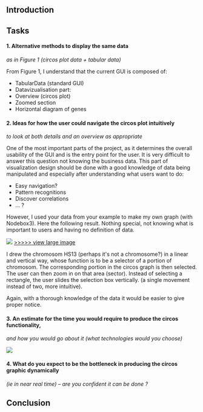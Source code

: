 ## Introduction



## Tasks
#### 1. Alternative methods to display the same data
_as in Figure 1 (circos plot data + tabular data)_

From Figure 1, I understand that the current GUI is composed of:
- TabularData  (standard GUI)
- Datavizualisation part:
 - Overview (circos plot)
 - Zoomed section
 - Horizontal diagram of genes
 

#### 2. Ideas for how the user could navigate the circos plot intuitively 
_to look at both details and an overview as appropriate_

One of the most important parts of the project, as it determines the overall usability of the GUI and is the entry point for the user.
It is very difficult to answer this question not knowing the business data. 
This part of visualization design should be done with a good knowledge of data being manipulated and especially after understanding what users want to do:
- Easy navigation?
- Pattern recognitions
- Discover correlations
- ... ?

However, I used your data from your example to make my own graph (with Nodebox3). Here the following result. 
Nothing special, not knowing what is important to users and having no definition of data.

![](https://raw.github.com/ig2gi/perso/master/sophia_genetics/circos_min.png?login=ig2gi&token=e4f8c2757d071f069abbebfc32ceaa5e)
[>>>>> view large image](https://raw.github.com/ig2gi/perso/master/sophia_genetics/circos.png?login=ig2gi&token=4d2a8df49b153815caa1dc772cc93309)

I drew the chromosom HS13 (perhaps it's not a chromosome?) in a linear and vertical way, whose function is to be a selector of a portion of chromosom. The corresponding portion in the circos graph is then selected. The user can then zoom in on that area (sector).
Instead of selecting a rectangle, the user slides the selection box vertically. (a single movement instead of two, more intuitive).

Again, with a thorough knowledge of the data it would be easier to give proper notice.

#### 3. An estimate for the time you would require to produce the circos functionality, 
_and how you would go about it (what technologies would you choose)_



![](https://raw.github.com/ig2gi/perso/master/sophia_genetics/architecture.png?login=ig2gi&token=58043192f58c8153020f8a242057c7c6)


#### 4. What do you expect to be the bottleneck in producing the circos graphic dynamically 
_(ie in near real time) – are you confident it can be done ?_


## Conclusion

